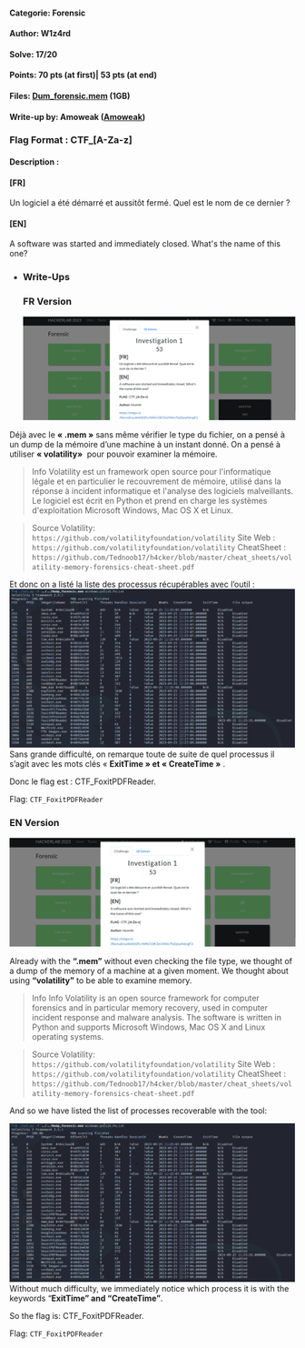 #### Categorie: Forensic 
#### **Author**: W1z4rd
#### Solve: 17/20 
#### Points: 70 pts (at first)| 53 pts (at end)
#### Files: [Dum_forensic.mem]([https://mega.nz/file/sxEmxAhK#2FLrWfkCOlFZeU9Ats7fyDjoyN6ngF3wjAD4HsbSheU](https://mega.nz/file/sxEmxAhK#2FLrWfkCOlFZeU9Ats7fyDjoyN6ngF3wjAD4HsbSheU))   (1GB)
#### Write-up by: Amoweak ([Amoweak](https://))
### Flag Format : CTF_**[A-Za-z]** 
#### Description :
#### **[FR]**
Un logiciel a été démarré et aussitôt fermé. Quel est le nom de ce dernier ?
#### **[EN]**
A software was started and immediately closed. What's the name of this one?



- ### Write-Ups
  ### FR Version
  ![show](Images/invest1.png)


Déjà avec le **« .mem »**  sans même vérifier le type du fichier, on a pensé à un dump de la mémoire d’une machine à un instant donné. On a pensé à utiliser **« volatility»**    pour pouvoir examiner la mémoire.

> Info 
> Volatility est un framework open source pour l'informatique légale et en particulier le recouvrement de mémoire, utilisé dans la réponse à incident informatique et l'analyse des logiciels malveillants. Le logiciel est écrit en Python et prend en charge les systèmes d'exploitation Microsoft Windows, Mac OS X et Linux.


> Source Volatility: `https://github.com/volatilityfoundation/volatility` 
> Site Web : `https://github.com/volatilityfoundation/volatility` 
> CheatSheet : `https://github.com/Tednoob17/h4cker/blob/master/cheat_sheets/volatility-memory-forensics-cheat-sheet.pdf` 

Et donc on a listé la liste des processus récupérables avec l’outil :
![vu](Images/for1.png)
Sans grande difficulté, on remarque toute de suite de quel processus il s’agit avec les mots clés « **ExitTime » et « CreateTime »** .

Donc le flag est : CTF_FoxitPDFReader.

Flag: `CTF_FoxitPDFReader` 


###  EN Version 

  ![show](Images/invest1.png)


Already with the **“.mem”** without even checking the file type, we thought of a dump of the memory of a machine at a given moment. We thought about using **“volatility”** to be able to examine memory. 

> Info
> Info
> Volatility is an open source framework for computer forensics and in particular memory recovery, used in computer incident response and malware analysis. The software is written in Python and supports Microsoft Windows, Mac OS X and Linux operating systems.

> Source Volatility: `https://github.com/volatilityfoundation/volatility` 
> Site Web : `https://github.com/volatilityfoundation/volatility` 
> CheatSheet : `https://github.com/Tednoob17/h4cker/blob/master/cheat_sheets/volatility-memory-forensics-cheat-sheet.pdf` 

And so we have listed the list of processes recoverable with the tool:

![vu](Images/for1.png)
Without much difficulty, we immediately notice which process it is with the keywords “**ExitTime” and “CreateTime”**.

So the flag is: CTF_FoxitPDFReader.

Flag: `CTF_FoxitPDFReader` 
